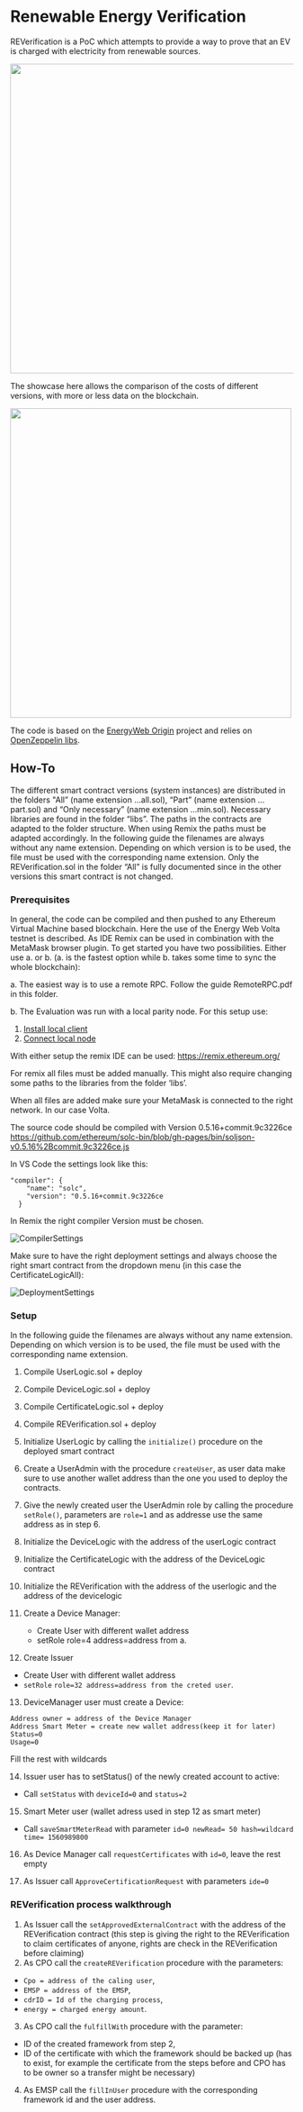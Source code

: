 # Renewable Energy Verification

REVerification is a PoC which attempts to provide a way to prove that an EV is charged with electricity from renewable sources.

<img src="/ContractOverview.jpg?raw=true" width="820" height="550">

The showcase here allows the comparison of the costs of different versions, with more or less data on the blockchain.

<img src="/DataStruct.png?raw=true" width="500" height="550">

The code is based on the [EnergyWeb Origin](https://github.com/energywebfoundation/origin/tree/acf41525cb9443113bd548294e040988a2418c23) project and relies on [OpenZeppelin libs](https://github.com/OpenZeppelin/openzeppelin-contracts).
## How-To
The different smart contract versions (system instances) are distributed in the folders "All” (name extension …all.sol), “Part” (name extension …part.sol) and “Only necessary” (name extension …min.sol). Necessary libraries are found in the folder “libs”. The paths in the contracts are adapted to the folder structure. When using Remix the paths must be adapted accordingly. 
In the following guide the filenames are always without any name extension. Depending on which version is to be used, the file must be used with the corresponding name extension.
Only the REVerification.sol in the folder “All” is fully documented since in the other versions this smart contract is not changed.

### Prerequisites
In general, the code can be compiled and then pushed to any Ethereum Virtual Machine based blockchain. Here the use of the Energy Web Volta testnet is described. As IDE Remix can be used in combination with the MetaMask browser plugin.
To get started you have two possibilities. Either use a. or b. (a. is the fastest option while b. takes some time to sync the whole blockchain):

a.	The easiest way is to use a remote RPC. Follow the guide RemoteRPC.pdf in this folder.

b.	The Evaluation was run with a local parity node. For this setup use:
1.	[Install local client](https://energyweb.atlassian.net/wiki/spaces/EWF/pages/703103027/Volta+Installing+the+Client)
2.	[Connect local node](https://energyweb.atlassian.net/wiki/spaces/EWF/pages/703135850/Volta+Connecting+Local+Node+to+MetaMask)

With either setup the remix IDE can be used: https://remix.ethereum.org/

For remix all files must be added manually. This might also require changing some paths to the libraries from the folder ‘libs’.

When all files are added make sure your MetaMask is connected to the right network. In our case Volta.

The source code should be compiled with Version 0.5.16+commit.9c3226ce https://github.com/ethereum/solc-bin/blob/gh-pages/bin/soljson-v0.5.16%2Bcommit.9c3226ce.js 

In VS Code the settings look like this:
```
"compiler": {
    "name": "solc",
    "version": "0.5.16+commit.9c3226ce
  }
```
In Remix the right compiler Version must be chosen.

![CompilerSettings](/RemixCompilerSettings.jpg?raw=true)

Make sure to have the right deployment settings and always choose the right smart contract from the dropdown menu (in this case the CertificateLogicAll):

![DeploymentSettings](/DeploymentSettings.jpg?raw=true)

### Setup
In the following guide the filenames are always without any name extension. Depending on which version is to be used, the file must be used with the corresponding name extension.
1.	Compile UserLogic.sol + deploy
2.	Compile DeviceLogic.sol + deploy
3.	Compile CertificateLogic.sol + deploy
4.	Compile REVerification.sol + deploy
5.	Initialize UserLogic by calling the ```initialize()``` procedure on the deployed smart contract
6.	Create a UserAdmin with the procedure ```createUser```, as user data make sure to use another wallet address than the one you used to deploy the contracts.
7.	Give the newly created user the UserAdmin role by calling the procedure ```setRole()```, parameters are ```role=1``` and as addresse use the same address as in step 6.
8.	Initialize the DeviceLogic with the address of the userLogic contract
9.	Initialize the CertificateLogic with the address of the DeviceLogic contract
10.	Initialize the REVerification with the address of the userlogic and the address of the devicelogic
11.	Create a Device Manager:
    * Create User with different wallet address
    * setRole role=4 address=address from a.

12.	Create Issuer
* Create User with different wallet address
* ```setRole``` ```role=32 address=address from the creted user```.

13.	DeviceManager user must create a Device:
```
Address owner = address of the Device Manager
Address Smart Meter = create new wallet address(keep it for later)
Status=0
Usage=0
```
Fill the rest with wildcards

14.	Issuer user has to setStatus() of the newly created account to active:

* Call ```setStatus``` with ```deviceId=0``` and ```status=2```

15.	Smart Meter user (wallet adress used in step 12 as smart meter)

* Call ```saveSmartMeterRead``` with parameter ```id=0 newRead= 50 hash=wildcard time= 1560989800```

16.	As Device Manager call ```requestCertificates``` with ```id=0```, leave the rest empty

17.	As Issuer call ```ApproveCertificationRequest``` with parameters ```ide=0```

### REVerification process walkthrough
1.	As Issuer call the ```setApprovedExternalContract``` with the address of the REVerification contract (this step is giving the right to the REVerification to claim certificates of anyone, rights are check in the REVerification before claiming)
2.	As CPO call the ```createREVerification``` procedure with the parameters: 
* ```Cpo = address of the caling user```, 
* ```EMSP = address of the EMSP```, 
* ```cdrID = Id of the charging process```, 
* ```energy = charged energy amount```.
3.	As CPO call the ```fulfillWith``` procedure with the parameter:
* ID of the created framework from step 2,
* ID of the certificate with which the framework should be backed up (has to exist, for example the certificate from the steps before and CPO has to be owner so a transfer might be necessary)
4.	As EMSP call the ```fillInUser``` procedure with the corresponding framework id and the user address.




